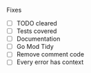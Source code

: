 Fixes 

- [ ] TODO cleared
- [ ] Tests covered
- [ ] Documentation
- [ ] Go Mod Tidy
- [ ] Remove comment code
- [ ] Every error has context
